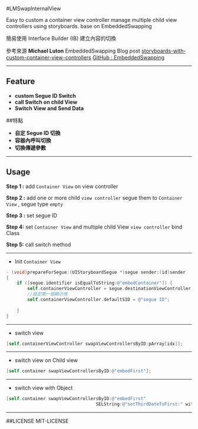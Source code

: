 #LMSwapInternalView

Easy to custom a container view controller manage multiple child view controllers using storyboards. base on EmbeddedSwapping

簡易使用 Interface Builder (IB) 建立內容的切換

參考來源 **Michael Luton** EmbeddedSwapping 
Blog post [storyboards-with-custom-container-view-controllers](http://sandmoose.com/post/35714028270/storyboards-with-custom-container-view-controllers)
[GitHub : EmbeddedSwapping](https://github.com/mluton/EmbeddedSwapping)

----------

## Feature
- **custom Segue ID Switch**
- **call Switch on child View**
- **Switch View and Send Data**

##特點
- **自定 Segue ID 切換**
- **容器內呼叫切換**
- **切換傳遞參數**


---------
## Usage

**Step 1 :** add `Container View`  on  view controller

**Step 2 :** add one or more child `view controller`  segue them to `Container View` , segue type `empty`

**Step 3 :**  set segue ID

**Step 4:** set `Container View` and multiple child View `view controller` bind Class

**Step 5:**  call switch method

---------
- Init `Container View` 
```objective-c
- (void)prepareForSegue:(UIStoryboardSegue *)segue sender:(id)sender
{
    if ([segue.identifier isEqualToString:@"embedContainer"]) {
        self.containerViewController = segue.destinationViewController;
        //設定第一個顯示啥
        self.containerViewController.defaultSID = @"segue ID";
        
    }
}
```
---------


- switch view 
```objective-c
[self.containerViewController swapViewControllersByID:pArray[idx]];
```
---------

- switch view on Child view
```objective-c
[self.container swapViewControllersByID:@"embedFirst"];
```
---------
- switch view with Object
```objective-c
[self.container swapViewControllersByID:@"embedFirst"
                                  SELString:@"setThirdDateToFirst:" withObject:str];
```
---------

##LICENSE
MIT-LICENSE
